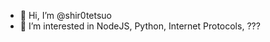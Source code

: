 - 👋 Hi, I’m @shir0tetsuo
- 👀 I’m interested in NodeJS, Python, Internet Protocols, ???

<!---
shir0tetsuo/shir0tetsuo is a ✨ special ✨ repository because its `README.md` (this file) appears on your GitHub profile.
You can click the Preview link to take a look at your changes.
--->

